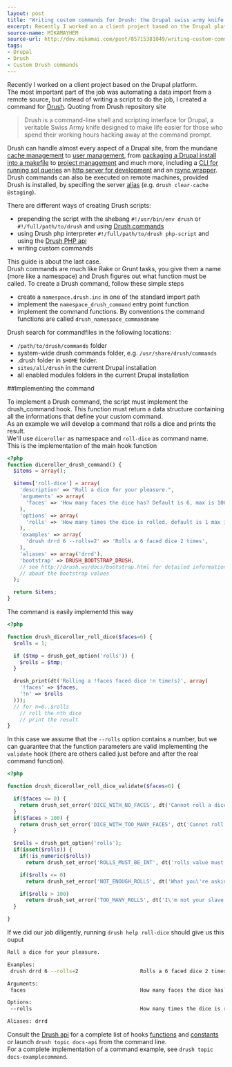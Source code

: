 ```yaml
---
layout: post
title: "Writing custom commands for Drush: the Drupal swiss army knife."
excerpt: Recently I worked on a client project based on the Drupal platform. The most important part of the job was automating a data import from a remote source, but instead of writing a script to do the job, I created a command for Drush.
source-name: MIKAMAYHEM
source-url: http://dev.mikamai.com/post/85715381049/writing-custom-commands-for-drush-the-drupal-swiss
tags:
- Drupal
- Drush
- Custom Drush commands
---
```


Recently I worked on a client project based on the Drupal platform.  
The most important part of the job was automating a data import from a remote source, but instead of writing a script to do the job, I created a command for [Drush](https://github.com/drush-ops/drush).
Quoting from Drush repository site

> Drush is a command-line shell and scripting interface for Drupal, a veritable Swiss Army knife designed to make life easier for those who spend their working hours hacking away at the command prompt.

Drush can handle almost every aspect of a Drupal site, from the mundane [cache management](http://www.drushcommands.com/drush-7x/cache) to
[user management](http://www.drushcommands.com/drush-6x/user), from [packaging a Drupal install into a makefile](http://www.drushcommands.com/drush-6x/make) to
[project management](http://www.drushcommands.com/drush-6x/pm) and much more, including a [CLI for running sql queries](http://www.drushcommands.com/drush-6x/sql/sql-cli) an [http server for development](http://www.drushcommands.com/drush-6x/runserver/runserver) and an [rsync wrapper](http://www.drushcommands.com/drush-7x/core/core-rsync).  
Drush commands can also be executed on remote machines, provided Drush is installed, by specifing the server [alias](http://deeson-online.co.uk/labs/drupal-drush-aliases-and-how-use-them) (e.g. `drush clear-cache @staging`).  

There are different ways of creating Drush scripts:  

- prepending the script with the shebang `#!/usr/bin/env drush` or `#!/full/path/to/drush` and using
[Drush commands](http://www.drushcommands.com/)
- using Drush php interpreter `#!/full/path/to/drush php-script` and using the [Drush
PHP api](http://api.drush.org/)
- writing custom commands

This guide is about the last case.  
Drush commands are much like Rake or Grunt tasks, you give them a name (more like a namespace) and Drush figures out what function must be called.
To create a Drush command, follow these simple steps

- create a `namespace.drush.inc` in one of the standard import path
- implement the `namespace_drush_command` entry point function
- implement the command functions. By conventions the command functions are called `drush_namespace_commandname`

Drush search for commandfiles in the following locations:

- `/path/to/drush/commands` folder
- system-wide drush commands folder, e.g. `/usr/share/drush/commands`
- .drush folder in `$HOME` folder.
- `sites/all/drush` in the current Drupal installation
- all enabled modules folders in the current Drupal installation

##Implementing the command

To implement a Drush command, the script must implement the drush_command hook.
This function must return a data structure containing all the informations that define your custom command.  
As an example we will develop a command that rolls a dice and prints the result.  
We'll use `diceroller` as namespace and `roll-dice` as command name.  
This is the implementation of the main hook function

```php
<?php
function diceroller_drush_command() {
  $items = array();

  $items['roll-dice'] = array(
    'description' => "Roll a dice for your pleasure.",
    'arguments' => array(
      'faces' => 'How many faces the dice has? Default is 6, max is 100.',
    ),
    'options' => array(
      'rolls' => 'How many times the dice is rolled, default is 1 max is 100',
    ),
    'examples' => array(
      'drush drrd 6 --rolls=2' => 'Rolls a 6 faced dice 2 times',
    ),
    'aliases' => array('drrd'),
    'bootstrap' => DRUSH_BOOTSTRAP_DRUSH,
    // see http://drush.ws/docs/bootstrap.html for detailed informations
    // about the bootstrap values
  );

  return $items;
}
```

The command is easily implementd this way

```php
<?php

function drush_diceroller_roll_dice($faces=6) {
  $rolls = 1;

  if ($tmp = drush_get_option('rolls')) {
    $rolls = $tmp;
  }  

  drush_print(dt('Rolling a !faces faced dice !n time(s)', array(
    '!faces' => $faces,
    '!n' => $rolls
  )));
  // for n=0..$rolls
    // roll the nth dice
    // print the result
}

```

In this case we assume that the `--rolls` option contains a number, but we can guarantee that the function parameters are valid implementing the `validate` hook (there are others called just before and after the real command function).

```php
<?php

function drush_diceroller_roll_dice_validate($faces=6) {

  if($faces <= 0) {
    return drush_set_error('DICE_WITH_NO_FACES', dt('Cannot roll a dice with no faces!'));
  }
  if($faces > 100) {
    return drush_set_error('DICE_WITH_TOO_MANY_FACES', dt('Cannot roll a sphere!'));
  }

  $rolls = drush_get_option('rolls');
  if(isset($rolls)) {
    if(!is_numeric($rolls))
      return drush_set_error('ROLLS_MUST_BE_INT', dt('rolls value must be a number!'));

    if($rolls <= 0)
      return drush_set_error('NOT_ENOUGH_ROLLS', dt('What you\'re asking cannot be done!'));

    if($rolls > 100)
      return drush_set_error('TOO_MANY_ROLLS', dt('I\'m not your slave, roll it by yourself!'));
  }

}
```

If we did our job diligently, running `drush help roll-dice` should give us this ouput

```sh
Roll a dice for your pleasure.

Examples:
 drush drrd 6 --rolls=2                    Rolls a 6 faced dice 2 times

Arguments:
 faces                                     How many faces the dice has? Default is 6, max is 100.

Options:
 --rolls                                   How many times the dice is rolled, default is 1 max is 100

Aliases: drrd
```

Consult the [Drush api](http://api.drush.org/) for a complete list of hooks [functions](http://api.drush.org/api/drush/functions/6.x) and [constants](http://api.drush.org/api/drush/constants/6.x) or launch `drush topic docs-api` from the command line.  
For a complete implementation of a command example, see `drush topic docs-examplecommand`.  
